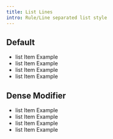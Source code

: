 ```yaml
---
title: List Lines
intro: Rule/Line separated list style
---
```


<h2 class="h2">Default</h2>

<ul class="list-lines">
  <li>list Item Example</li>
  <li>list Item Example</li>
  <li>list Item Example</li>
  <li>list Item Example</li>
</ul>

<h2 class="h2">Dense Modifier</h2>

<ul class="list-lines list-lines--dense">
  <li>list Item Example</li>
  <li>list Item Example</li>
  <li>list Item Example</li>
  <li>list Item Example</li>
</ul>

